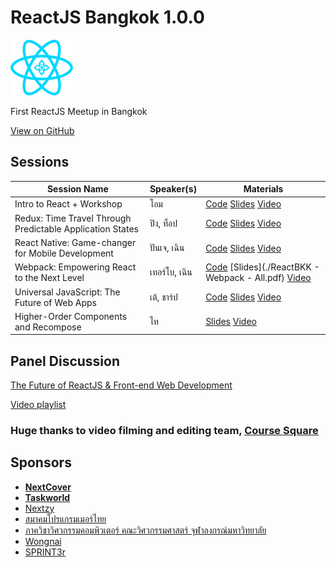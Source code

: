 # ReactJS Bangkok 1.0.0
<img src="reactbkk-logo.png" alt="React Bangkok Logo" width="100">

First ReactJS Meetup in Bangkok

[View on GitHub](https://github.com/reactbkk/1.0.0)

## Sessions

| Session Name | Speaker(s) | Materials |
| ------------ | ---------- | --------- |
| Intro to React + Workshop | โอม | [Code](https://github.com/buffaly/intro-react-bkk-1.0.0) [Slides](./slide-intro-reactJS.pdf) [Video](https://www.youtube.com/watch?v=tBm5JVI3lwQ)  |
| Redux: Time Travel Through Predictable Application States | ปิง, ท็อป | [Code](https://github.com/supasate/reactjs-bangkok-intro-to-redux) [Slides](https://docs.google.com/presentation/d/1JhbEPAnpfGy6avahIMaRVxc0p-6GiHfrVre4Dx0rxD0/edit#slide=id.g166487f2ab_5_96) [Video](https://www.youtube.com/watch?v=Me4uxstAySI) |
| React Native: Game-changer for Mobile Development | ปันเจ, เฉิน | [Code](https://github.com/Ranatchai/react-native-bkk-example) [Slides](./react-native.pdf) [Video](https://www.youtube.com/watch?v=8_d3XxCAvbk) |
| Webpack: Empowering React to the Next Level | เทอร์โบ, เฉิน | [Code](https://github.com/turboza/reactbkk-webpack-example) [Slides](./ReactBKK - Webpack - All.pdf) [Video](https://www.youtube.com/watch?v=G1UUfPHkc00)
| Universal JavaScript: The Future of Web Apps | เต้, ชาร์ป | [Code](https://github.com/reactbkk/reactjs-bangkok-universal) [Slides](./universal-web-apps.pdf) [Video](https://www.youtube.com/watch?v=vChLl_ckShc) |
| Higher-Order Components and Recompose | ไท | [Slides](./higher-order-components.pdf) [Video](https://www.youtube.com/watch?v=MyX4Et5fqlY) |

## Panel Discussion
[The Future of ReactJS & Front-end Web Development](https://www.youtube.com/watch?v=POjBOo98hZk)

[Video playlist](https://www.youtube.com/playlist?list=PLxIUSORh0EQPm4ezrQoqLGaHq_AoIxOvC)

### Huge thanks to video filming and editing team, [Course Square](https://www.coursesquare.co/)


## Sponsors

- **[NextCover](https://nextcover.co)**
- **[Taskworld](https://taskworld.com)**
- [Nextzy](https://nextzy.me/)
- [สมาคมโปรแกรมเมอร์ไทย](http://thaiprogrammer.org/)
- [ภาควิชาวิศวกรรมคอมพิวเตอร์ คณะวิศวกรรมศาสตร์ จุฬาลงกรณ์มหาวิทยาลัย](http://www.cp.eng.chula.ac.th)
- [Wongnai](https://www.wongnai.com/)
- [SPRINT3r](http://sprint3r.com/)
